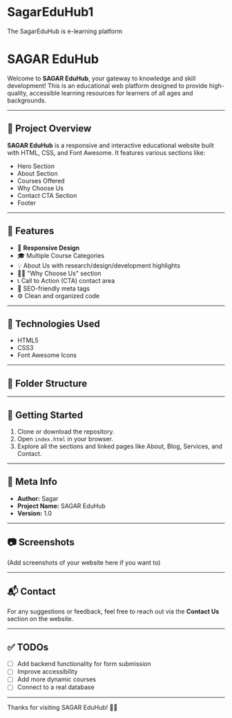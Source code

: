 # SagarEduHub1
The  SagarEduHub  is  e-learning platform
# SAGAR EduHub

Welcome to **SAGAR EduHub**, your gateway to knowledge and skill development! This is an educational web platform designed to provide high-quality, accessible learning resources for learners of all ages and backgrounds.

---

## 📌 Project Overview

**SAGAR EduHub** is a responsive and interactive educational website built with HTML, CSS, and Font Awesome. It features various sections like:

- Hero Section
- About Section
- Courses Offered
- Why Choose Us
- Contact CTA Section
- Footer

---

## 🧠 Features

- 📱 **Responsive Design**
- 🎓 Multiple Course Categories
- 💡 About Us with research/design/development highlights
- 👨‍🏫 "Why Choose Us" section
- 📞 Call to Action (CTA) contact area
- 🧾 SEO-friendly meta tags
- ⚙️ Clean and organized code

---

## 🔧 Technologies Used

- HTML5
- CSS3
- Font Awesome Icons

---

## 📁 Folder Structure


---

## 🚀 Getting Started

1. Clone or download the repository.
2. Open `index.html` in your browser.
3. Explore all the sections and linked pages like About, Blog, Services, and Contact.

---

## 📝 Meta Info

- **Author:** Sagar
- **Project Name:** SAGAR EduHub
- **Version:** 1.0

---

## 📷 Screenshots

(Add screenshots of your website here if you want to)

---

## 📬 Contact

For any suggestions or feedback, feel free to reach out via the **Contact Us** section on the website.

---

## ✅ TODOs

- [ ] Add backend functionality for form submission
- [ ] Improve accessibility
- [ ] Add more dynamic courses
- [ ] Connect to a real database

---

Thanks for visiting SAGAR EduHub! 🌱✨
